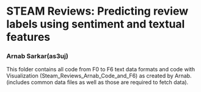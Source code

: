 # STEAM Reviews: Predicting review labels using sentiment and textual features 
### Arnab Sarkar(as3uj)

This folder contains all code from F0 to F6 text data formats and code with Visualization (Steam_Reviews_Arnab_Code_and_F6) as created by Arnab. (includes common data files as well as those are required to  fetch data).
